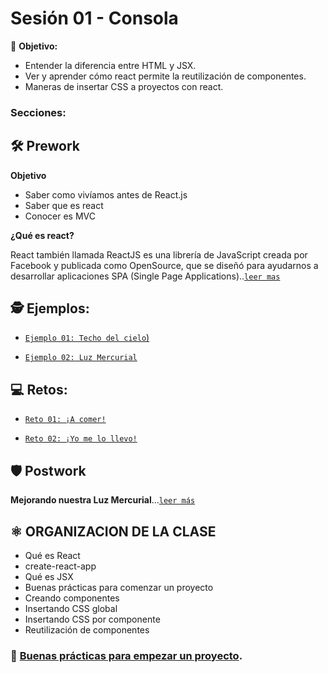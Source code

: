 # Sesión 01 - Consola

🎯 **Objetivo:**
- Entender la diferencia entre HTML y JSX.
- Ver y aprender cómo react permite la reutilización de componentes.
- Maneras de insertar CSS a proyectos con react.

### Secciones:

## 🛠 Prework

**Objetivo**

- Saber como vivíamos antes de React.js
- Saber que es react
- Conocer es MVC

**¿Qué es react?**

React también llamada ReactJS es una librería de JavaScript creada por Facebook y publicada como OpenSource, que se diseñó para ayudarnos a desarrollar aplicaciones SPA (Single Page Applications)..[`leer mas`](Prework)

## 🕵 Ejemplos:

- [`Ejemplo 01: Techo del cielo`)](Ejemplo-01)

- [`Ejemplo 02: Luz Mercurial`](Ejemplo-02)

## 💻 Retos:

- [`Reto 01: ¡A comer!`](Reto-01)

- [`Reto 02: ¡Yo me lo llevo!`](Reto-02)

## 🛡 Postwork

**Mejorando nuestra Luz Mercurial**...[`leer más`](Postwork/)


## ⚛ ORGANIZACION DE LA CLASE
- Qué es React
- create-react-app
- Qué es JSX
- Buenas prácticas para comenzar un proyecto
- Creando componentes
- Insertando CSS global
- Insertando CSS por componente
- Reutilización de componentes

### 🎩 [Buenas prácticas para empezar un proyecto](../BuenasPracticas/EmpezandoProyectos/Readme.md).
